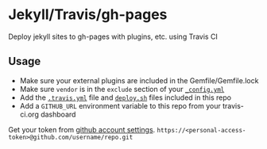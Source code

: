 # Jekyll/Travis/gh-pages
Deploy jekyll sites to gh-pages with plugins, etc. using Travis CI

## Usage
- Make sure your external plugins are included in the Gemfile/Gemfile.lock
- Make sure `vendor` is in the `exclude` section of your [`_config.yml`](_config.yml) 
- Add the [`.travis.yml`](.travis.yml) file and [`deploy.sh`](deploy.sh) files included in this repo
- Add a `GITHUB_URL` environment variable to this repo from your travis-ci.org dashboard

Get your token from [github account settings](https://github.com/settings/tokens).
`https://<personal-access-token>@github.com/username/repo.git`
